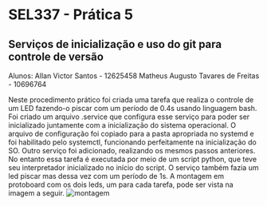 # SEL337 - Prática 5
## Serviços de inicialização e uso do git para controle de versão

Alunos:
Allan Victor Santos - 12625458
Matheus Augusto Tavares de Freitas - 10696764

Neste procedimento prático foi criada uma tarefa que realiza o controle de um LED
fazendo-o piscar com um período de 0.4s usando linguagem bash. Foi criado um arquivo
.service  que configura esse serviço para poder ser inicializado juntamente com a
inicialização do sistema operacional. O arquivo de configuração foi copiado para a pasta
apropriada no systemd e foi habilitado pelo systemctl, funcionando perfeitamente na
inicialização do SO.
Outro serviço foi adicionado, realizando os mesmos passos anteriores. No entanto essa tarefa
é executada por meio de um script python, que teve seu interpretador inicializado no início do
script. O serviço também fazia um led piscar mas dessa vez com um período de 1s.
A montagem em protoboard com os dois leds, um para cada tarefa, pode ser vista na imagem a seguir.
![montagem](https://github.com/user-attachments/assets/80696cf8-288d-4e55-9417-ce7a68fa827a)
